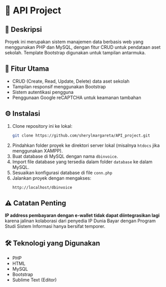 # 🚀 API Project

## 📌 Deskripsi
Proyek ini merupakan sistem manajemen data berbasis web yang menggunakan PHP dan MySQL, dengan fitur CRUD untuk pendataan aset sekolah. Template Bootstrap digunakan untuk tampilan antarmuka.

## 🎯 Fitur Utama
- CRUD (Create, Read, Update, Delete) data aset sekolah
- Tampilan responsif menggunakan Bootstrap
- Sistem autentikasi pengguna
- Penggunaan Google reCAPTCHA untuk keamanan tambahan

## ⚙️ Instalasi
1. Clone repository ini ke lokal:
   ```sh
   git clone https://github.com/sherylmargareta/API_project.git
   ```
2. Pindahkan folder proyek ke direktori server lokal (misalnya `htdocs` jika menggunakan XAMPP).
3. Buat database di MySQL dengan nama `dbinvoice`.
4. Import file database yang tersedia dalam folder `database` ke dalam MySQL.
5. Sesuaikan konfigurasi database di file `conn.php`
6. Jalankan proyek dengan mengakses:
   ```
   http://localhost/dbinvoice
   ```

## ⚠️ Catatan Penting
**IP address pembayaran dengan e-wallet tidak dapat diintegrasikan lagi** karena jalinan kolaborasi dari penyedia IP Dunia Bayar dengan Program Studi Sistem Informasi hanya bersifat temporer.

## 🛠️ Teknologi yang Digunakan
- PHP
- HTML
- MySQL
- Bootstrap
- Sublime Text (Editor)
